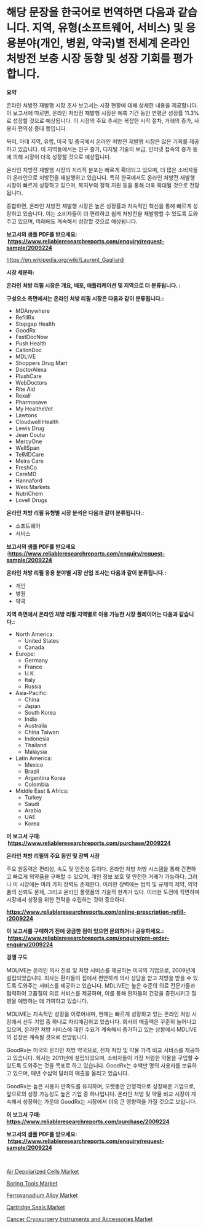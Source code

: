 <p><h1>해당 문장을 한국어로 번역하면 다음과 같습니다. 지역, 유형(소프트웨어, 서비스) 및 응용분야(개인, 병원, 약국)별 전세계 온라인 처방전 보충 시장 동향 및 성장 기회를 평가합니다.</h1></p><p><strong>요약</strong></p>
<p><p>온라인 처방전 재발행 시장 조사 보고서는 시장 현황에 대해 상세한 내용을 제공합니다. 이 보고서에 따르면, 온라인 처방전 재발행 시장은 예측 기간 동안 연평균 성장률 11.3%로 성장할 것으로 예상됩니다. 이 시장의 주요 추세는 복잡한 시작 절차, 거래의 증가, 사용자 편의성 증대 등입니다.</p><p>북미, 아태 지역, 유럽, 미국 및 중국에서 온라인 처방전 재발행 시장은 많은 기회를 제공하고 있습니다. 이 지역들에서는 인구 증가, 디지털 기술의 보급, 인터넷 접속의 증가 등에 의해 시장이 더욱 성장할 것으로 예상됩니다.</p><p>온라인 처방전 재발행 시장의 지리적 분포는 빠르게 확대되고 있으며, 더 많은 소비자들이 온라인으로 처방전을 재발행하고 있습니다. 특히 한국에서도 온라인 처방전 재발행 시장이 빠르게 성장하고 있으며, 복지부의 정책 지원 등을 통해 더욱 확대될 것으로 전망됩니다.</p><p>종합하면, 온라인 처방전 재발행 시장은 높은 성장률과 지속적인 혁신을 통해 빠르게 성장하고 있습니다. 이는 소비자들이 더 편리하고 쉽게 처방전을 재발행할 수 있도록 도와주고 있으며, 미래에도 계속해서 성장할 것으로 예상됩니다.</p></p>
<p><strong>보고서의 샘플 PDF를 받으세요: &nbsp;<a href="https://www.reliableresearchreports.com/enquiry/request-sample/2009224">https://www.reliableresearchreports.com/enquiry/request-sample/2009224</a></strong></p>
<p><a href="https://en.wikipedia.org/wiki/Laurent_Gagliardi">https://en.wikipedia.org/wiki/Laurent_Gagliardi</a></p>
<p><strong>시장 세분화:</strong></p>
<p><strong> 온라인 처방 리필 시장은 개요, 배포, 애플리케이션 및 지역으로 더 분류됩니다. :</strong></p>
<p><strong>구성요소 측면에서는 온라인 처방 리필 시장은 다음과 같이 분류됩니다.:</strong></p>
<p><ul><li>MDAnywhere</li><li>RefillRx</li><li>Stopgap Health</li><li>GoodRx</li><li>FastDocNow</li><li>Push Health</li><li>CallonDoc</li><li>MDLIVE</li><li>Shoppers Drug Mart</li><li>DoctorAlexa</li><li>PlushCare</li><li>WebDoctors</li><li>Rite Aid</li><li>Rexall</li><li>Pharmasave</li><li>My HealtheVet</li><li>Lawtons</li><li>Cloudwell Health</li><li>Lewis Drug</li><li>Jean Coutu</li><li>MercyOne</li><li>WellSpan</li><li>TelMDCare</li><li>Meira Care</li><li>FreshCo</li><li>CareMD</li><li>Hannaford</li><li>Weis Markets</li><li>NutriChem</li><li>Lovell Drugs</li></ul></p>
<p><strong> 온라인 처방 리필 유형별 시장 분석은 다음과 같이 분류됩니다.:</strong></p>
<p><ul><li>소프트웨어</li><li>서비스</li></ul></p>
<p><strong>보고서의 샘플 PDF를 받으세요 :<a href="https://www.reliableresearchreports.com/enquiry/request-sample/2009224">https://www.reliableresearchreports.com/enquiry/request-sample/2009224</a></strong></p>
<p><strong> 온라인 처방 리필 응용 분야별 시장 산업 조사는 다음과 같이 분류됩니다.:</strong></p>
<p><ul><li>개인</li><li>병원</li><li>약국</li></ul></p>
<p><strong>지역 측면에서 온라인 처방 리필 지역별로 이용 가능한 시장 플레이어는 다음과 같습니다.:</strong></p>
<p><ul>
    <li>
        North America:
        <ul>
            <li>United States</li>
            <li>Canada</li>
        </ul>
    </li>
    <li>
        Europe:
        <ul>
            <li>Germany</li>
            <li>France</li>
            <li>U.K.</li>
            <li>Italy</li>
            <li>Russia</li>
        </ul>
    </li>
    <li>
        Asia-Pacific:
        <ul>
            <li>China</li>
            <li>Japan</li>
            <li>South Korea</li>
            <li>India</li>
            <li>Australia</li>
            <li>China Taiwan</li>
            <li>Indonesia</li>
            <li>Thailand</li>
            <li>Malaysia</li>
        </ul>
    </li>
    <li>
        Latin America:
        <ul>
            <li>Mexico</li>
            <li>Brazil</li>
            <li>Argentina Korea</li>
            <li>Colombia</li>
        </ul>
    </li>
    <li>
        Middle East & Africa:
        <ul>
            <li>Turkey</li>
            <li>Saudi</li>
            <li>Arabia</li>
            <li>UAE</li>
            <li>Korea</li>
        </ul>
    </li>
    </ul></p>
<p><strong>이 보고서 구매: &nbsp;<a href="https://www.reliableresearchreports.com/purchase/2009224">https://www.reliableresearchreports.com/purchase/2009224</a></strong></p>
<p><strong>온라인 처방 리필의 주요 동인 및 장벽 시장</strong></p>
<p><p>주요 원동력은 편리성, 속도 및 안전성 등이다. 온라인 처방 처방 시스템을 통해 간편하고 빠르게 의약품을 구매할 수 있으며, 개인 정보 보호 및 안전한 거래가 가능하다. 그러나 이 시장에는 여러 가지 장벽도 존재한다. 이러한 장벽에는 법적 및 규제적 제약, 의약품의 신뢰도 문제, 그리고 온라인 플랫폼의 기술적 한계가 있다. 이러한 도전에 직면하며 시장에서 성장을 위한 전략을 수립하는 것이 중요하다.</p></p>
<p><strong><a href="https://www.reliableresearchreports.com/online-prescription-refill-r2009224">https://www.reliableresearchreports.com/online-prescription-refill-r2009224</a></strong></p>
<p><strong>이 보고서를 구매하기 전에 궁금한 점이 있으면 문의하거나 공유하세요.: &nbsp;<a href="https://www.reliableresearchreports.com/enquiry/pre-order-enquiry/2009224">https://www.reliableresearchreports.com/enquiry/pre-order-enquiry/2009224</a></strong></p>
<p><strong>경쟁 구도</strong></p>
<p><p>MDLIVE는 온라인 의사 진료 및 처방 서비스를 제공하는 미국의 기업으로, 2009년에 설립되었습니다. 회사는 환자들이 집에서 편안하게 의사 상담을 받고 처방을 받을 수 있도록 도와주는 서비스를 제공하고 있습니다. MDLIVE는 높은 수준의 의료 전문가들과 협력하여 고품질의 의료 서비스를 제공하며, 이를 통해 환자들의 건강을 증진시키고 질병을 예방하는 데 기여하고 있습니다.</p><p>MDLIVE는 지속적인 성장을 이루어내며, 현재는 빠르게 성장하고 있는 온라인 처방 시장에서 선두 기업 중 하나로 자리매김하고 있습니다. 회사의 매출액은 꾸준히 늘어나고 있으며, 온라인 처방 서비스에 대한 수요가 계속해서 증가하고 있는 상황에서 MDLIVE의 성장은 계속될 것으로 전망됩니다.</p><p>GoodRx는 미국의 온라인 처방 약국으로, 전자 처방 및 약물 가격 비교 서비스를 제공하고 있습니다. 회사는 2011년에 설립되었으며, 소비자들이 가장 저렴한 약물을 구입할 수 있도록 도와주는 것을 목표로 하고 있습니다. GoodRx는 수백만 명의 사용자를 보유하고 있으며, 매년 수십억 달러의 매출을 올리고 있습니다.</p><p>GoodRx는 높은 사용자 만족도를 유지하며, 오랫동안 안정적으로 성장해온 기업으로, 앞으로의 성장 가능성도 높은 기업 중 하나입니다. 온라인 처방 및 약물 비교 시장이 계속해서 성장하는 가운데 GoodRx는 시장에서 더욱 큰 영향력을 가질 것으로 보입니다.</p></p>
<p><strong>이 보고서 구매: &nbsp; <a href="https://www.reliableresearchreports.com/purchase/2009224">https://www.reliableresearchreports.com/purchase/2009224</a></strong></p>
<p><strong>보고서의 샘플 PDF를 받으세요: &nbsp;<a href="https://www.reliableresearchreports.com/enquiry/request-sample/2009224">https://www.reliableresearchreports.com/enquiry/request-sample/2009224</a></strong><strong></strong></p>
<p>&nbsp;</p>
<p><p><a href="https://issuu.com/reportprime-2/docs/air-depolarized-cells-market-size-2030.pptx">Air Depolarized Cells Market</a></p><p><a href="https://github.com/cheribeninsig/Market-Research-Report-List-1/blob/main/boring-tools-market.md">Boring Tools Market</a></p><p><a href="https://www.linkedin.com/pulse/ferrovanadium-alloy-market-outlook-forecast-from-2024-2031-eno5e">Ferrovanadium Alloy Market</a></p><p><a href="https://github.com/sowravmitra0/Market-Research-Report-List-1/blob/main/cartridge-seals-market.md">Cartridge Seals Market</a></p><p><a href="https://medium.com/@karleeprice2004/global-cancer-cryosurgery-instruments-and-accessories-market-size-is-expected-to-reach-at-a-cagr-of-728c25a01d7f">Cancer Cryosurgery Instruments and Accessories Market</a></p></p>